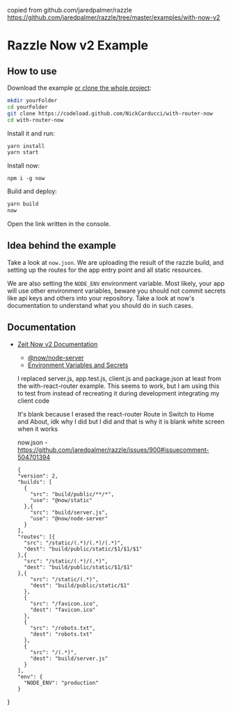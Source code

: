 copied from github.com/jaredpalmer/razzle
https://github.com/jaredpalmer/razzle/tree/master/examples/with-now-v2

# Razzle Now v2 Example

## How to use

Download the example [or clone the whole project](https://github.com/jaredpalmer/razzle.git):

```bash
mkdir yourFolder
cd yourFolder
git clone https://codeload.github.com/NickCarducci/with-router-now
cd with-router-now
```

Install it and run:

```bash
yarn install
yarn start
```

Install now:

```
npm i -g now
```

Build and deploy:

```bash
yarn build
now
```

Open the link written in the console.

## Idea behind the example

Take a look at `now.json`. We are uploading the result of the razzle build, and setting up the routes for the app entry point and all static resources.

We are also setting the `NODE_ENV` environment variable. Most likely, your app will use other environment variables, beware you should not commit secrets like api keys and others into your repository. Take a look at now's documentation to understand what you should do in such cases.

## Documentation

* [Zeit Now v2 Documentation](https://zeit.co/docs/v2/)
  * [@now/node-server](https://zeit.co/docs/v2/deployments/official-builders/node-js-server-now-node-server/)
  * [Environment Variables and Secrets](https://zeit.co/docs/v2/deployments/environment-variables-and-secrets/)
  
  I replaced server.js, app.test.js, client.js and package.json at least from the with-react-router example. This seems to work, but I am using this to test from instead of recreating it during development integrating my client code
  
  It's blank because I erased the react-router Route in Switch to Home and About, idk why I did but I did and that is why it is blank white screen when it works
  
  now.json - https://github.com/jaredpalmer/razzle/issues/900#issuecomment-504701394
  
  ````
  {
  "version": 2,
  "builds": [
    {
      "src": "build/public/**/*",
      "use": "@now/static"
    },{
      "src": "build/server.js",
      "use": "@now/node-server"
    }
  ],
  "routes": [{
    "src": "/static/(.*)/(.*)/(.*)",
    "dest": "build/public/static/$1/$1/$1"
  },{
    "src": "/static/(.*)/(.*)",
    "dest": "build/public/static/$1/$1"
  },{
      "src": "/static/(.*)",
      "dest": "build/public/static/$1"
    },
    {
      "src": "/favicon.ico",
      "dest": "favicon.ico"
    },
    {
      "src": "/robots.txt",
      "dest": "robots.txt"
    },
    {
      "src": "/(.*)",
      "dest": "build/server.js"
    }
  ],
  "env": {
    "NODE_ENV": "production"
  }
}
  ````
